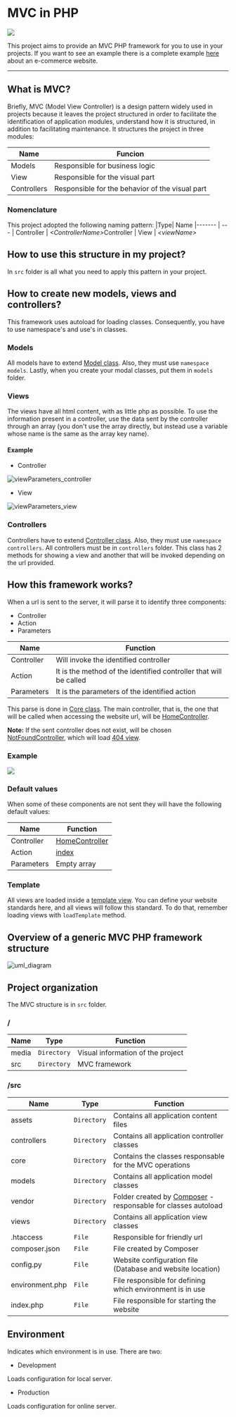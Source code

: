 # MVC in PHP
![](https://github.com/williamniemiec/MVC-in-PHP/blob/master/media/logo/logo.jpg)

This project aims to provide an MVC PHP framework for you to use in your projects. If you want to see an example there is a complete example [here](https://github.com/williamniemiec/wp_eCommerce) about an e-commerce website.

<hr />

## What is MVC?
Briefly, MVC (Model View Controller) is a design pattern widely used in projects because it leaves the project structured in order to facilitate the identification of application modules, understand how it is structured, in addition to facilitating maintenance. It structures the project in three modules:

|Name| Funcion
|------- | -------------- 
|Models | Responsible for business logic
|View | Responsible for the visual part
|Controllers | Responsible for the behavior of the visual part

### Nomenclature
This project adopted the following naming pattern:
|Type| Name
|------- | --- 
| Controller | <i>&lt;ControllerName&gt;</i>Controller
| View | <i>&lt;viewName&gt;</i>


## How to use this structure in my project?
In `src` folder is all what you need to apply this pattern in your project. 

## How to create new models, views and controllers?
This framework uses autoload for loading classes. Consequently, you have to use namespace's and use's in classes.

### Models
All models have to extend [Model class](https://github.com/williamniemiec/MVC-in-PHP/blob/master/src/core/Model.php). Also, they must use `namespace models`. Lastly, when you create your modal classes, put them in `models` folder.

### Views
The views have all html content, with as little php as possible. To use the information present in a controller, use the data sent by the controller through an array (you don't use the array directly, but instead use a variable whose name is the same as the array key name).

#### Example
- Controller

![viewParameters_controller](https://github.com/williamniemiec/MVC-in-PHP/blob/master/media/example/viewParameters1.png?raw=true)

- View

![viewParameters_view](https://github.com/williamniemiec/MVC-in-PHP/blob/master/media/example/viewParameters2.png?raw=true)

### Controllers
Controllers have to extend [Controller class](https://github.com/williamniemiec/MVC-in-PHP/blob/master/src/core/Controller.php). Also, they must use `namespace controllers`. All controllers must be in `controllers` folder. This class has 2 methods for showing a view and another that will be invoked depending on the url provided.

## How this framework works?
When a url is sent to the server, it will parse it to identify three components:
- Controller
- Action
- Parameters

|Name| Function
|------- | ---------------------
| Controller 	|	Will invoke the identified controller	|
| Action 		|	It is the method of the identified controller that will be called 	|
| Parameters	|	It is the parameters of the identified action	|

This parse is done in [Core class](https://github.com/williamniemiec/MVC-in-PHP/blob/master/src/core/Core.php). The main controller, that is, the one that will be called when accessing the website url, will be [HomeController](https://github.com/williamniemiec/MVC-in-PHP/blob/master/src/controllers/HomeController.php).

<b>Note:</b> If the sent controller does not exist, will be chosen [NotFoundController](https://github.com/williamniemiec/MVC-in-PHP/blob/master/src/controllers/NotFoundController.php), which will load [404 view](https://github.com/williamniemiec/MVC-in-PHP/blob/master/src/views/404.php).

### Example
![](https://github.com/williamniemiec/MVC-in-PHP/blob/master/media/example/url_parse.png)

### Default values
When some of these components are not sent they will have the following default values:

|Name| Function
|------- | ---------------------
| Controller 	|	[HomeController](https://github.com/williamniemiec/MVC-in-PHP/blob/master/src/controllers/HomeController.php) |
| Action 	|	[index](https://github.com/williamniemiec/MVC-in-PHP/blob/master/src/index.php) |
| Parameters 	|	Empty array |

### Template
All views are loaded inside a [template view](https://github.com/williamniemiec/MVC-in-PHP/blob/master/src/views/template.php). You can define your website standards here, and all views will follow this standard. To do that, remember loading views with `loadTemplate` method.

## Overview of a generic MVC PHP framework structure
![uml_diagram](https://github.com/williamniemiec/MVC-in-PHP/blob/master/media/uml/uml.png)

## Project organization
The MVC structure is in `src` folder.

### /
|Name| Type| Function
|------- | --- | ----
| media	|	 `Directory`	| Visual information of the project
| src 	|	 `Directory`	| MVC framework


### /src
|Name| Type| Function
|------- | --- | ----
| 	assets				| `Directory`	| Contains all application content files
| 	controllers 		| `Directory`	| Contains all application controller classes
| 	core 				| `Directory`	| Contains the classes responsable for the MVC operations
| 	models 				| `Directory`	| Contains all application model classes
| 	vendor				| `Directory`	| Folder created by [Composer](https://getcomposer.org/) - responsable for classes autoload
| 	views 				| `Directory`	| Contains all application view classes
| 	.htaccess			| `File`		| Responsible for friendly url
| 	composer.json 		| `File`		| File created by Composer
| 	config.py 			| `File`		| Website configuration file (Database and website location)
| 	environment.php 	| `File`		| File responsible for defining which environment is in use
| 	index.php 			| `File`		| File responsible for starting the website

## Environment
Indicates which environment is in use. There are two:
- Development

Loads configuration for local server.

- Production

Loads configuration for online server.
